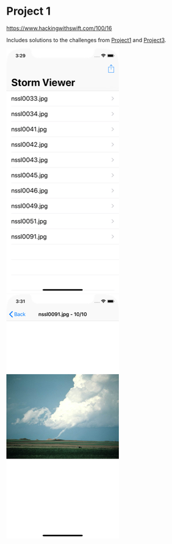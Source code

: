 # Project 1

https://www.hackingwithswift.com/100/16

Includes solutions to the challenges from [Project1](https://www.hackingwithswift.com/read/1/7/wrap-up) and [Project3](https://www.hackingwithswift.com/read/3/3/wrap-up).

![screenshot1](screenshots/screen01.png)
![screenshot2](screenshots/screen02.png)
